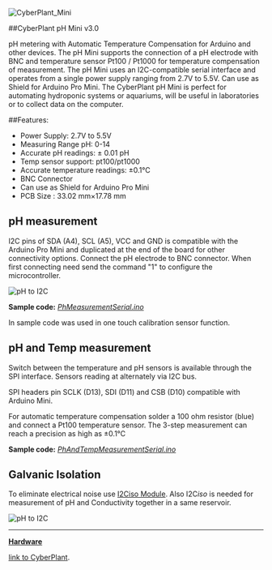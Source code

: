 ![CyberPlant_Mini](http://image.cyber-plant.com/var/resizes/CyberPlantMiniSeriesCr.jpg?m=1459098468)

##CyberPlant pH Mini v3.0

pH metering with Automatic Temperature Compensation for Arduino and other devices. The pH Mini supports the connection of a pH electrode with BNC and temperature sensor Pt100 / Pt1000 for temperature compensation of measurement. The pH Mini uses an I2C-compatible
serial interface and operates from a single power supply
ranging from 2.7V to 5.5V. Can use as Shield for Arduino Pro Mini. The CyberPlant pH Mini is perfect for automating hydroponic systems or aquariums, will be useful in laboratories or to collect data on the computer.

##Features:

- Power Supply: 2.7V to 5.5V
- Measuring Range pH: 0-14
- Accurate pH readings: ± 0.01 pH
- Temp sensor support: pt100/pt1000
- Accurate temperature readings:  ±0.1°C
- BNC Connector
- Can use as Shield for Arduino Pro Mini
- PCB Size : 33.02 mm×17.78 mm

## pH measurement

I2C pins of SDA (A4), SCL (A5), VCC and GND is compatible with the Arduino Pro Mini and duplicated at the end of the board for other connectivity options.
Connect the pH electrode to BNC connector. When first connecting need send the command "1" to configure the microcontroller.

![pH to I2C](http://image.cyber-plant.com/var/resizes/PHminiBaner1.jpg?m=1458074438)


**Sample code:** [*PhMeasurementSerial.ino*](https://github.com/cyberplantru/pH-Mini-v30-sample-code/blob/master/PhMeasurementSerial/PhMeasurementSerial.ino)

In sample code was used in one touch calibration sensor function.

## pH and Temp measurement

Switch between the temperature and pH sensors is available through the SPI interface. Sensors reading at alternately via I2C bus.

SPI headers pin SCLK (D13), SDI (D11) and CSB (D10) compatible with Arduino Mini. 

For automatic temperature compensation solder a 100 ohm resistor (blue) and connect a Pt100 temperature sensor. The 3-step measurement can reach a precision as high as ±0.1°C


**Sample code:** [*PhAndTempMeasurementSerial.ino*](https://github.com/cyberplantru/pH-Mini-v30-sample-code/blob/master/PhAndTempMeasurementSerial/PhAndTempMeasurementSerial.ino)

## Galvanic Isolation

To eliminate electrical noise use [I2Ciso Module](https://github.com/cyberplantru/I2C-iso/). 
Also I2C*iso* is needed for measurement of pH and Conductivity together in a same reservoir.

![pH to I2C](http://image.cyber-plant.com/var/resizes/PHminiBaner3%2Cjpg.jpg?m=1458077695)


----------

**[Hardware](https://github.com/cyberplantru/pH-to-I2C-v20-hardware)**


[link to CyberPlant](http://www.cyber-plant.com).

